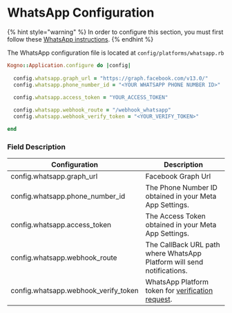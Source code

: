 # WhatsApp Configuration

{% hint style="warning" %}
In order to configure this section, you must first follow these [WhatsApp instructions](https://developers.facebook.com/docs/whatsapp/cloud-api/get-started).
{% endhint %}

The WhatsApp configuration file is located at `config/platforms/whatsapp.rb`

```ruby
Kogno::Application.configure do |config|
  
  config.whatsapp.graph_url = "https://graph.facebook.com/v13.0/"
  config.whatsapp.phone_number_id = "<YOUR WHATSAPP PHONE NUMBER ID>"
  
  config.whatsapp.access_token = "YOUR_ACCESS_TOKEN"

  config.whatsapp.webhook_route = "/webhook_whatsapp"
  config.whatsapp.webhook_verify_token = "<YOUR_VERIFY_TOKEN>"

end
```

### Field Description

| Configuration                          | Description                                                                                                                                 |
| -------------------------------------- | ------------------------------------------------------------------------------------------------------------------------------------------- |
| config.whatsapp.graph\_url             | Facebook Graph Url                                                                                                                          |
| config.whatsapp.phone\_number\_id      | The Phone Number ID obtained in your Meta App Settings.                                                                                     |
| config.whatsapp.access\_token          | The Access Token obtained in your Meta App Settings.                                                                                        |
| config.whatsapp.webhook\_route         | The CallBack URL path where WhatsApp Platform will send notifications.                                                                      |
| config.whatsapp.webhook\_verify\_token | WhatsApp Platform token for [verification request](https://developers.facebook.com/docs/whatsapp/cloud-api/get-started#configure-webhooks). |

